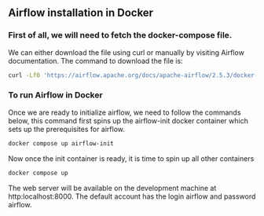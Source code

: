 ## Airflow installation in Docker

### First of all, we will need to fetch the docker-compose file. 
We can either download the file using curl or manually by visiting Airflow documentation. The command to download the file is:
```bash
curl -Lf0 'https://airflow.apache.org/docs/apache-airflow/2.5.3/docker-compose.yaml'

```


### To run Airflow in Docker
Once we are ready to initialize airflow, we need to follow the commands below, this command first spins up the airflow-init docker container which sets up the prerequisites for airflow.
```bash
docker compose up airflow-init

```

Now once the init container is ready, it is time to spin up all other containers
```bash
docker compose up

```

The web server will be available on the development machine at http:localhost:8000. The default account has the login airflow and password airflow.